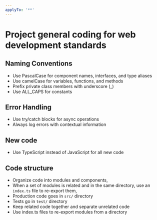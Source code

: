 ```yaml
---
applyTo: '**'
---
```


# Project general coding for web development standards

## Naming Conventions

- Use PascalCase for component names, interfaces, and type aliases
- Use camelCase for variables, functions, and methods
- Prefix private class members with underscore (\_)
- Use ALL_CAPS for constants

## Error Handling

- Use try/catch blocks for async operations
- Always log errors with contextual information

## New code

- Use TypeScript instead of JavaScript for all new code

## Code structure

- Organize code into modules and components,
- When a set of modules is related and in the same directory, use an `index.ts` file to re-export them,
- Production code goes in `src/` directory
- Tests go in `test/` directory
- Keep related code together and separate unrelated code
- Use index.ts files to re-export modules from a directory
